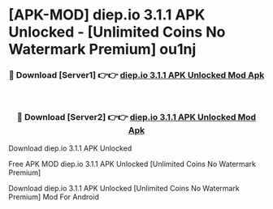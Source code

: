 # [APK-MOD] diep.io 3.1.1 APK Unlocked - [Unlimited Coins No Watermark Premium] ou1nj



<div align="center">
<h3>🔴 Download [Server1] 👉👉 <a href="https://momento.my/?title=diep.io_3.1.1_APK_Unlocked">diep.io 3.1.1 APK Unlocked Mod Apk</a></h3><br>

<h3>🔴 Download [Server2] 👉👉 <a href="https://momento.my/?title=diep.io_3.1.1_APK_Unlocked">diep.io 3.1.1 APK Unlocked Mod Apk</a></h3>
</div>



Download diep.io 3.1.1 APK Unlocked 

Free APK MOD diep.io 3.1.1 APK Unlocked [Unlimited Coins No Watermark Premium]

Download diep.io 3.1.1 APK Unlocked [Unlimited Coins No Watermark Premium] Mod For Android
